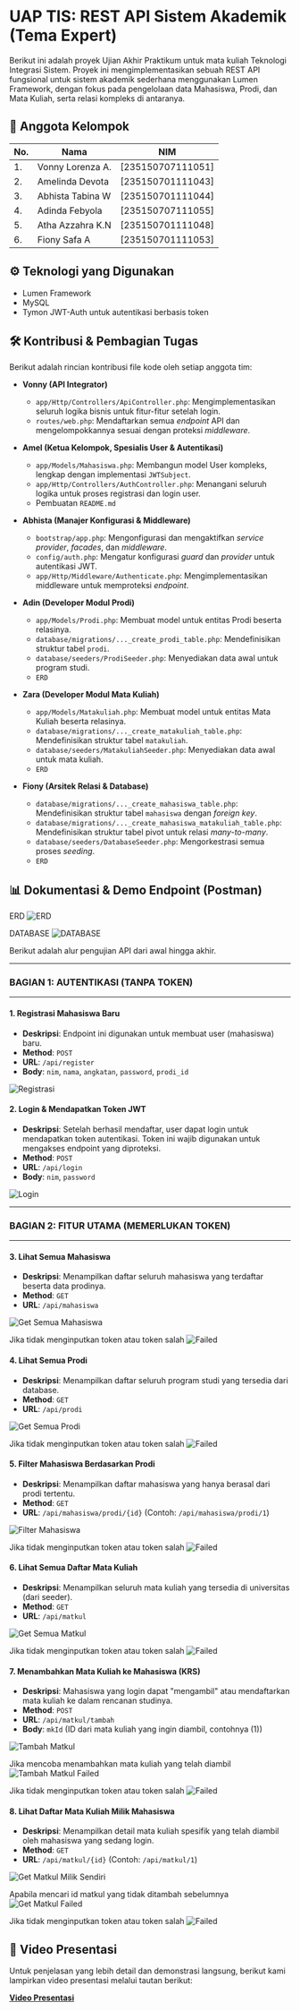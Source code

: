 # UAP TIS: REST API Sistem Akademik (Tema Expert)

Berikut ini adalah proyek Ujian Akhir Praktikum untuk mata kuliah Teknologi Integrasi Sistem. Proyek ini mengimplementasikan sebuah REST API fungsional untuk sistem akademik sederhana menggunakan Lumen Framework, dengan fokus pada pengelolaan data Mahasiswa, Prodi, dan Mata Kuliah, serta relasi kompleks di antaranya.

## 👥 Anggota Kelompok

| No. | Nama | NIM |
| --- | --- | --- |
| 1. | Vonny Lorenza A. | [235150707111051] |
| 2. | Amelinda Devota | [235150701111043] |
| 3. | Abhista Tabina W | [235150701111044] |
| 4. | Adinda Febyola | [235150707111055] |
| 5. | Atha Azzahra K.N | [235150701111048] |
| 6. | Fiony Safa A | [235150701111053] |

## ⚙️ Teknologi yang Digunakan
* Lumen Framework 
* MySQL
* Tymon JWT-Auth untuk autentikasi berbasis token


## 🛠️ Kontribusi & Pembagian Tugas
Berikut adalah rincian kontribusi file kode oleh setiap anggota tim:

* **Vonny (API Integrator)**
    * `app/Http/Controllers/ApiController.php`: Mengimplementasikan seluruh logika bisnis untuk fitur-fitur setelah login.
    * `routes/web.php`: Mendaftarkan semua *endpoint* API dan mengelompokkannya sesuai dengan proteksi *middleware*.

* **Amel (Ketua Kelompok, Spesialis User & Autentikasi)**
    * `app/Models/Mahasiswa.php`: Membangun model User kompleks, lengkap dengan implementasi `JWTSubject`.
    * `app/Http/Controllers/AuthController.php`: Menangani seluruh logika untuk proses registrasi dan login user.
    * Pembuatan `README.md`

* **Abhista (Manajer Konfigurasi & Middleware)**
    * `bootstrap/app.php`: Mengonfigurasi dan mengaktifkan *service provider*, *facades*, dan *middleware*.
    * `config/auth.php`: Mengatur konfigurasi *guard* dan *provider* untuk autentikasi JWT.
    * `app/Http/Middleware/Authenticate.php`: Mengimplementasikan middleware untuk memproteksi *endpoint*.

* **Adin (Developer Modul Prodi)**
    * `app/Models/Prodi.php`: Membuat model untuk entitas Prodi beserta relasinya.
    * `database/migrations/..._create_prodi_table.php`: Mendefinisikan struktur tabel `prodi`.
    * `database/seeders/ProdiSeeder.php`: Menyediakan data awal untuk program studi.
    * `ERD`

* **Zara (Developer Modul Mata Kuliah)**
    * `app/Models/Matakuliah.php`: Membuat model untuk entitas Mata Kuliah beserta relasinya.
    * `database/migrations/..._create_matakuliah_table.php`: Mendefinisikan struktur tabel `matakuliah`.
    * `database/seeders/MatakuliahSeeder.php`: Menyediakan data awal untuk mata kuliah.
    * `ERD`

* **Fiony (Arsitek Relasi & Database)**
    * `database/migrations/..._create_mahasiswa_table.php`: Mendefinisikan struktur tabel `mahasiswa` dengan *foreign key*.
    * `database/migrations/..._create_mahasiswa_matakuliah_table.php`: Mendefinisikan struktur tabel pivot untuk relasi *many-to-many*.
    * `database/seeders/DatabaseSeeder.php`: Mengorkestrasi semua proses *seeding*.
    * `ERD`

## 📊 Dokumentasi & Demo Endpoint (Postman)

ERD 
![ERD](assets/ERD.png)

DATABASE
![DATABASE](assets/DATABASE.png)

Berikut adalah alur pengujian API dari awal hingga akhir.

---
### **BAGIAN 1: AUTENTIKASI (TANPA TOKEN)**
---

#### 1. Registrasi Mahasiswa Baru
* **Deskripsi**: Endpoint ini digunakan untuk membuat user (mahasiswa) baru.
* **Method**: `POST`
* **URL**: `/api/register`
* **Body**: `nim`, `nama`, `angkatan`, `password`, `prodi_id`

![Registrasi](assets/01-register.png)

#### 2. Login & Mendapatkan Token JWT
* **Deskripsi**: Setelah berhasil mendaftar, user dapat login untuk mendapatkan token autentikasi. Token ini wajib digunakan untuk mengakses endpoint yang diproteksi.
* **Method**: `POST`
* **URL**: `/api/login`
* **Body**: `nim`, `password`

![Login](assets/02-login.png)

---
### **BAGIAN 2: FITUR UTAMA (MEMERLUKAN TOKEN)**
---

#### 3. Lihat Semua Mahasiswa
* **Deskripsi**: Menampilkan daftar seluruh mahasiswa yang terdaftar beserta data prodinya.
* **Method**: `GET`
* **URL**: `/api/mahasiswa`

![Get Semua Mahasiswa](assets/03-get-mahasiswa.png)

Jika tidak menginputkan token atau token salah
![Failed](assets/get-mahasiswa-failed-token.png)

#### 4. Lihat Semua Prodi
* **Deskripsi**: Menampilkan daftar seluruh program studi yang tersedia dari database.
* **Method**: `GET`
* **URL**: `/api/prodi`

![Get Semua Prodi](/assets/04-get-prodi.png)

Jika tidak menginputkan token atau token salah
![Failed](assets/get-prodi-failed-token.png)

#### 5. Filter Mahasiswa Berdasarkan Prodi
* **Deskripsi**: Menampilkan daftar mahasiswa yang hanya berasal dari prodi tertentu.
* **Method**: `GET`
* **URL**: `/api/mahasiswa/prodi/{id}` (Contoh: `/api/mahasiswa/prodi/1`)

![Filter Mahasiswa](assets/05-filter-mahasiswa.png)

Jika tidak menginputkan token atau token salah
![Failed](assets/filter-mahasiswa-failed-token.png)

#### 6. Lihat Semua Daftar Mata Kuliah
* **Deskripsi**: Menampilkan seluruh mata kuliah yang tersedia di universitas (dari seeder).
* **Method**: `GET`
* **URL**: `/api/matkul`

![Get Semua Matkul](assets/06-get-matkul.png)

Jika tidak menginputkan token atau token salah
![Failed](assets/get-matkul-failed-token.png)

#### 7. Menambahkan Mata Kuliah ke Mahasiswa (KRS)
* **Deskripsi**: Mahasiswa yang login dapat "mengambil" atau mendaftarkan mata kuliah ke dalam rencanan studinya.
* **Method**: `POST`
* **URL**: `/api/matkul/tambah`
* **Body**: `mkId` (ID dari mata kuliah yang ingin diambil, contohnya (1))

![Tambah Matkul](assets/07-tambah-matkul.png)

Jika mencoba menambahkan mata kuliah yang telah diambil
![Tambah Matkul Failed](assets/tambah-matkul-failed.png)

Jika tidak menginputkan token atau token salah
![Failed](assets/tambah-matkul-failed-token.png)

#### 8. Lihat Daftar Mata Kuliah Milik Mahasiswa
* **Deskripsi**: Menampilkan detail mata kuliah spesifik yang telah diambil oleh mahasiswa yang sedang login.
* **Method**: `GET`
* **URL**: `/api/matkul/{id}` (Contoh: `/api/matkul/1`)

![Get Matkul Milik Sendiri](assets/08-get-matkul-by-id.png)

Apabila mencari id matkul yang tidak ditambah sebelumnya
![Get Matkul Failed](assets/get-matkul-by-id-failed.png)

Jika tidak menginputkan token atau token salah
![Failed](assets/get-matkul-by-id-failed-token.png)

## 🎥 Video Presentasi
Untuk penjelasan yang lebih detail dan demonstrasi langsung, berikut kami lampirkan video presentasi melalui tautan berikut:

**[Video Presentasi](https://drive.google.com/drive/folders/1AFExNi6jHWsZeu-HGSGa3gtHtMa7xb-N?usp=sharing)**
